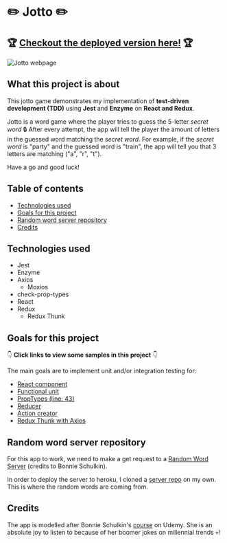 #  :pencil2: Jotto :pencil2:

## :trophy: [Checkout the deployed version here!](http://obscure-fortress-88963.herokuapp.com/) :trophy:

![Jotto webpage](https://github.com/sssgordon/jotto-client/blob/master/public/Screenshot%20from%202020-01-03%2001-32-21.png)

## What this project is about

This jotto game demonstrates my implementation of **test-driven development (TDD)** using **Jest** and **Enzyme** on **React and Redux**.

Jotto is a word game where the player tries to guess the 5-letter *secret word* :lock: After every attempt, the app will tell the player the amount of letters in the guessed word matching the *secret word*. For example, if the *secret word* is "party" and the guessed word is "train", the app will tell you that 3 letters are matching ("a", "r", "t").

Have a go and good luck!

## Table of contents

* [Technologies used](#technologies-used)
* [Goals for this project](#goals-for-this-project)
* [Random word server repository](#random-word-server-repository)
* [Credits](#credits)

## Technologies used

* Jest
* Enzyme
* Axios
    * Moxios
* check-prop-types
* React
* Redux
    * Redux Thunk

## Goals for this project

:point_down: **Click links to view some samples in this project** :point_down:

The main goals are to implement unit and/or integration testing for:

* [React component](https://github.com/sssgordon/jotto-client/blob/master/src/components/Input/Input.test.js)
* [Functional unit](https://github.com/sssgordon/jotto-client/blob/master/src/helpers/index.test.js)
* [PropTypes (line: 43)](https://github.com/sssgordon/jotto-client/blob/master/src/components/Congrats/Congrats.test.js)
* [Reducer](https://github.com/sssgordon/jotto-client/blob/master/src/reducers/successReducer.test.js)
* [Action creator](https://github.com/sssgordon/jotto-client/blob/master/src/integration.test.js)
* [Redux Thunk with Axios](https://github.com/sssgordon/jotto-client/blob/master/src/actions/index.test.js)

## Random word server repository

For this app to work, we need to make a get request to a [Random Word Server](https://github.com/flyrightsister/udemy-react-testing-projects/tree/master/random-word-server) (credits to Bonnie Schulkin).

In order to deploy the server to heroku, I cloned a [server repo](https://github.com/sssgordon/jotto-server) on my own. This is where the random words are coming from.

## Credits

The app is modelled after Bonnie Schulkin's [course](https://www.udemy.com/course/react-testing-with-jest-and-enzyme/) on Udemy. She is an absolute joy to listen to because of her boomer jokes on millennial trends :skull:!
